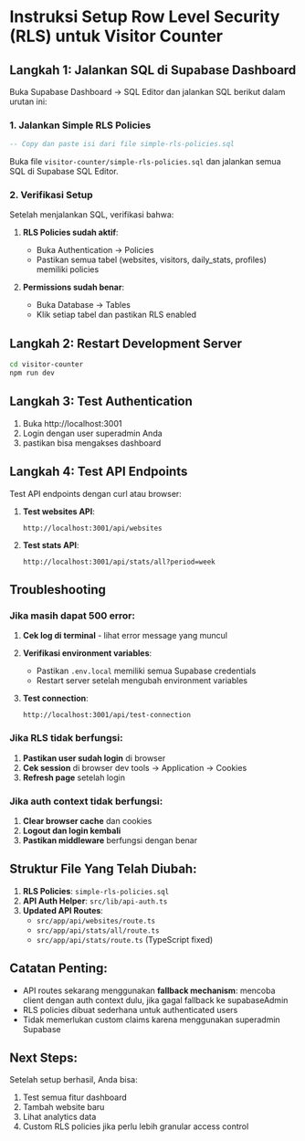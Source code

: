 # Instruksi Setup Row Level Security (RLS) untuk Visitor Counter

## Langkah 1: Jalankan SQL di Supabase Dashboard

Buka Supabase Dashboard → SQL Editor dan jalankan SQL berikut dalam urutan ini:

### 1. Jalankan Simple RLS Policies
```sql
-- Copy dan paste isi dari file simple-rls-policies.sql
```

Buka file `visitor-counter/simple-rls-policies.sql` dan jalankan semua SQL di Supabase SQL Editor.

### 2. Verifikasi Setup
Setelah menjalankan SQL, verifikasi bahwa:

1. **RLS Policies sudah aktif**:
   - Buka Authentication → Policies
   - Pastikan semua tabel (websites, visitors, daily_stats, profiles) memiliki policies

2. **Permissions sudah benar**:
   - Buka Database → Tables
   - Klik setiap tabel dan pastikan RLS enabled

## Langkah 2: Restart Development Server

```bash
cd visitor-counter
npm run dev
```

## Langkah 3: Test Authentication

1. Buka http://localhost:3001
2. Login dengan user superadmin Anda
3. pastikan bisa mengakses dashboard

## Langkah 4: Test API Endpoints

Test API endpoints dengan curl atau browser:

1. **Test websites API**:
   ```
   http://localhost:3001/api/websites
   ```

2. **Test stats API**:
   ```
   http://localhost:3001/api/stats/all?period=week
   ```

## Troubleshooting

### Jika masih dapat 500 error:

1. **Cek log di terminal** - lihat error message yang muncul
2. **Verifikasi environment variables**:
   - Pastikan `.env.local` memiliki semua Supabase credentials
   - Restart server setelah mengubah environment variables

3. **Test connection**:
   ```
   http://localhost:3001/api/test-connection
   ```

### Jika RLS tidak berfungsi:

1. **Pastikan user sudah login** di browser
2. **Cek session** di browser dev tools → Application → Cookies
3. **Refresh page** setelah login

### Jika auth context tidak berfungsi:

1. **Clear browser cache** dan cookies
2. **Logout dan login kembali**
3. **Pastikan middleware** berfungsi dengan benar

## Struktur File Yang Telah Diubah:

1. **RLS Policies**: `simple-rls-policies.sql`
2. **API Auth Helper**: `src/lib/api-auth.ts`
3. **Updated API Routes**:
   - `src/app/api/websites/route.ts`
   - `src/app/api/stats/all/route.ts`
   - `src/app/api/stats/route.ts` (TypeScript fixed)

## Catatan Penting:

- API routes sekarang menggunakan **fallback mechanism**: mencoba client dengan auth context dulu, jika gagal fallback ke supabaseAdmin
- RLS policies dibuat sederhana untuk authenticated users
- Tidak memerlukan custom claims karena menggunakan superadmin Supabase

## Next Steps:

Setelah setup berhasil, Anda bisa:
1. Test semua fitur dashboard
2. Tambah website baru
3. Lihat analytics data
4. Custom RLS policies jika perlu lebih granular access control